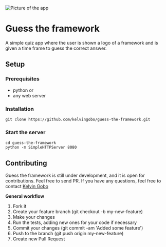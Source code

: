 ![Picture of the app](http://res.cloudinary.com/codehacks/image/upload/v1518420708/untitled_page.png)
# Guess the framework
A simple quiz app where the user is shown a logo of a framework and is given a time frame to guess the correct answer.

## Setup
### Prerequisites
* python or
* any web server

### Installation
```
git clone https://github.com/kelvingobo/guess-the-framework.git
```
### Start the server
```
cd guess-the-framework
python -m SimpleHTTPServer 8080
```
## Contributing
Guess the framework is still under development, and it is open for contributions. Feel free to send PR. If you have any questions, feel free to contact [Kelvin Gobo](https://twitter.com/kelvingobo)

**General workflow**
1. Fork it
1. Create your feature branch (git checkout -b my-new-feature)
1. Make your changes
1. Run the tests, adding new ones for your code if necessary
1. Commit your changes (git commit -am 'Added some feature')
1. Push to the branch (git push origin my-new-feature)
1. Create new Pull Request
